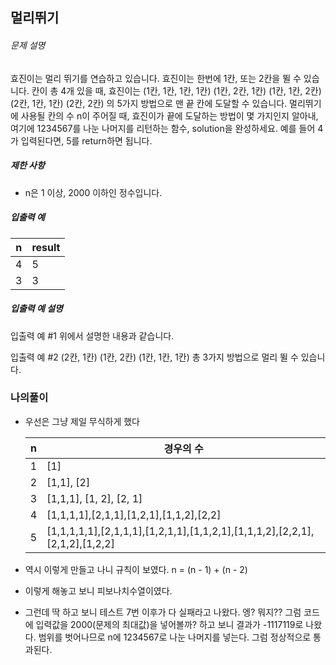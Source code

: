 ## 멀리뛰기

###### 문제 설명

효진이는 멀리 뛰기를 연습하고 있습니다. 효진이는 한번에 1칸, 또는 2칸을 뛸 수 있습니다. 칸이 총 4개 있을 때, 효진이는
(1칸, 1칸, 1칸, 1칸)
(1칸, 2칸, 1칸)
(1칸, 1칸, 2칸)
(2칸, 1칸, 1칸)
(2칸, 2칸)
의 5가지 방법으로 맨 끝 칸에 도달할 수 있습니다. 멀리뛰기에 사용될 칸의 수 n이 주어질 때, 효진이가 끝에 도달하는 방법이 몇 가지인지 알아내, 여기에 1234567를 나눈 나머지를 리턴하는 함수, solution을 완성하세요. 예를 들어 4가 입력된다면, 5를 return하면 됩니다.

##### 제한 사항

- n은 1 이상, 2000 이하인 정수입니다.

##### 입출력 예

| n    | result |
| ---- | ------ |
| 4    | 5      |
| 3    | 3      |

##### 입출력 예 설명

입출력 예 #1
위에서 설명한 내용과 같습니다.

입출력 예 #2
(2칸, 1칸)
(1칸, 2칸)
(1칸, 1칸, 1칸)
총 3가지 방법으로 멀리 뛸 수 있습니다.

### 나의풀이

- 우선은 그냥 제일 무식하게 했다

  | n    | 경우의 수                                                    |
  | ---- | ------------------------------------------------------------ |
  | 1    | [1]                                                          |
  | 2    | [1,1], [2]                                                   |
  | 3    | [1,1,1], [1, 2], [2, 1]                                      |
  | 4    | [1,1,1,1],[2,1,1],[1,2,1],[1,1,2],[2,2]                      |
  | 5    | [1,1,1,1,1],[2,1,1,1],[1,2,1,1],[1,1,2,1],[1,1,1,2],[2,2,1],[2,1,2],[1,2,2] |

- 역시 이렇게 만들고 나니 규칙이 보였다. n = (n - 1) + (n - 2)

- 이렇게 해놓고 보니 피보나치수열이였다.

- 그런데 딱 하고 보니 테스트 7번 이후가 다 실패라고 나왔다. 엥? 뭐지?? 그럼 코드에 입력값을 2000(문제의 최대값)을 넣어볼까? 하고 보니 결과가 -1117119로 나왔다. 범위를 벗어나므로 n에 1234567로 나눈 나머지를 넣는다. 그럼 정상적으로 통과된다.